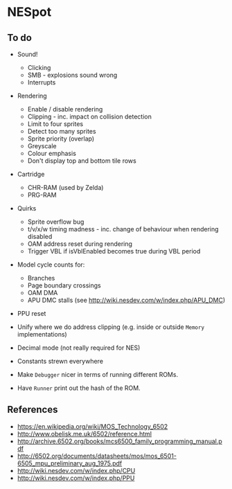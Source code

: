 # NESpot

## To do

- Sound!
  - Clicking
  - SMB - explosions sound wrong
  - Interrupts

- Rendering

  - Enable / disable rendering
  - Clipping - inc. impact on collision detection
  - Limit to four sprites
  - Detect too many sprites
  - Sprite priority (overlap)
  - Greyscale
  - Colour emphasis
  - Don't display top and bottom tile rows 

- Cartridge
  - CHR-RAM (used by Zelda)
  - PRG-RAM

- Quirks

  - Sprite overflow bug
  - t/v/x/w timing madness - inc. change of behaviour when rendering disabled
  - OAM address reset during rendering
  - Trigger VBL if isVblEnabled becomes true during VBL period

- Model cycle counts for:

  - Branches
  - Page boundary crossings 
  - OAM DMA
  - APU DMC stalls (see http://wiki.nesdev.com/w/index.php/APU_DMC)
  
- PPU reset
  
- Unify where we do address clipping (e.g. inside or outside `Memory` implementations)
  
- Decimal mode (not really required for NES)

- Constants strewn everywhere

- Make `Debugger` nicer in terms of running different ROMs.

- Have `Runner` print out the hash of the ROM.


## References

- https://en.wikipedia.org/wiki/MOS_Technology_6502
- http://www.obelisk.me.uk/6502/reference.html
- http://archive.6502.org/books/mcs6500_family_programming_manual.pdf
- http://6502.org/documents/datasheets/mos/mos_6501-6505_mpu_preliminary_aug_1975.pdf
- http://wiki.nesdev.com/w/index.php/CPU 
- http://wiki.nesdev.com/w/index.php/PPU
